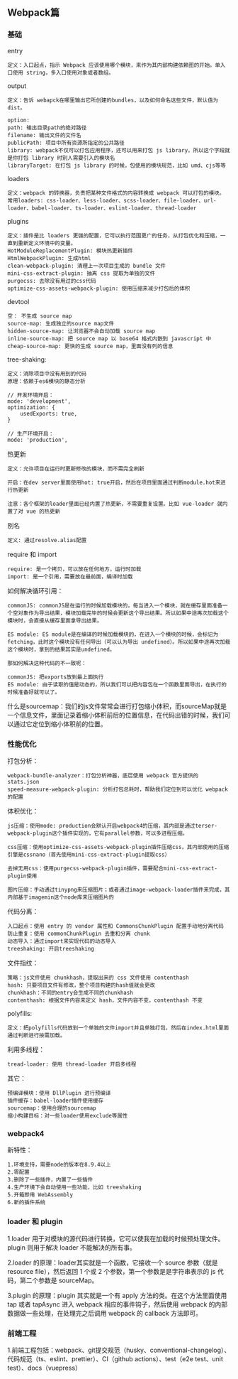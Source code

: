 ## Webpack篇

### 基础

entry

```
定义：入口起点，指示 Webpack 应该使用哪个模块，来作为其内部构建依赖图的开始。单入口使用 string，多入口使用对象或者数组。
```

output

```
定义：告诉 webapck在哪里输出它所创建的bundles，以及如何命名这些文件，默认值为dist。

option:
path: 输出目录path的绝对路径
filename: 输出文件的文件名
publicPath: 项目中所有资源所指定的公共路径
library: webpack不仅可以打包应用程序，还可以用来打包 js library，所以这个字段就是你打包 library 时别人需要引入的模块名
libraryTarget: 在打包 js library 的时候，包使用的模块规范，比如 umd、cjs等等
```

loaders

```
定义：webpack 的转换器，负责把某种文件格式的内容转换成 webpack 可以打包的模块。
常用loaders: css-loader、less-loader、scss-loader、file-loader、url-loader、babel-loader、ts-loader、eslint-loader、thread-loader
```

plugins

```
定义：插件是比 loaders 更强的配置，它可以执行范围更广的任务，从打包优化和压缩，一直到重新定义环境中的变量。
HotModuleReplacementPlugin: 模块热更新插件
HtmlWebpackPlugin: 生成html
clean-webpack-plugin: 清理上一次项目生成的 bundle 文件
mini-css-extract-plugin: 抽离 css 提取为单独的文件
purgecss: 去除没有用过的css代码
optimize-css-assets-webpack-plugin: 使用压缩来减少打包后的体积
```

devtool

```
空： 不生成 source map
source-map: 生成独立的source map文件
hidden-source-map: 让浏览器不会自动加载 source map
inline-source-map: 把 source map 以 base64 格式内嵌到 javascript 中
cheap-source-map: 更快的生成 source map，里面没有列的信息
```

tree-shaking:

```
定义：消除项目中没有用到的代码
原理：依赖于es6模块的静态分析

// 开发环境开启：
mode: 'development',
optimization: {
    usedExports: true,
}

// 生产环境开启：
mode: 'production',
```

热更新

```
定义：允许项目在运行时更新修改的模块，而不需完全刷新

开启：在dev server里面使用hot: true开启，然后在项目里面通过判断module.hot来进行热更新

注意：各个框架的loader里面已经内置了热更新，不需要重复设置。比如 vue-loader 就内置了对 vue 的热更新
```

别名

```
定义: 通过resolve.alias配置
```

require 和 import

```
require: 是一个拷贝，可以放在任何地方，运行时加载
import: 是一个引用，需要放在最前面，编译时加载
```

如何解决循环引用：

```
commonJS: commonJS是在运行的时候加载模块的，每当进入一个模块，就在缓存里面准备一个空对象作为导出结果，模块加载完毕的时候会更新这个导出结果。所以如果中途再次加载这个模块时，会直接从缓存里面拿导出结果。

ES module: ES module是在编译的时候加载模块的，在进入一个模块的时候，会标记为 fetching，此时这个模块没有任何导出（可以认为导出 undefined）。所以如果中途再次加载这个模块时，拿到的结果其实是undefined。

那如何解决这种代码的不一致呢：

commonJS: 把exports放到最上面执行
ES module: 由于读取的值是动态的，所以我们可以把内容包在一个函数里面导出，在执行的时候准备好就可以了。
```

什么是sourcemap：我们的js文件常常会进行打包缩小体积，而sourceMap就是一个信息文件，里面记录着缩小体积前后的位置信息，在代码出错的时候，我们可以通过它定位到缩小体积前的位置。

### 性能优化

打包分析：

```
webpack-bundle-analyzer：打包分析神器，底层使用 webpack 官方提供的 stats.json
speed-measure-webpack-plugin: 分析打包总耗时，帮助我们定位到可以优化 webpack 的配置
```

体积优化：

```
js压缩：使用mode: production会默认开启webpack4的压缩，其内部是通过terser-webpack-plugin这个插件实现的，它有parallel参数，可以多进程压缩。

css压缩：使用optimize-css-assets-webpack-plugin插件压缩css，其内部使用的压缩引擎是cssnano（首先使用mini-css-extract-plugin提取css）

去掉无用css：使用purgecss-webpack-plugin插件，需要配合mini-css-extract-plugin使用

图片压缩：手动通过tinypng来压缩图片；或者通过image-webpack-loader插件来完成，其内部基于imagemin这个node库来压缩图片的
```

代码分离：

```
入口起点：使用 entry 的 vendor 属性和 CommonsChunkPlugin 配置手动地分离代码
防止重复：使用 commonChunkPlugin 去重和分离 chunk
动态导入：通过import来实现代码的动态导入
treeshaking: 开启treeshaking
```

文件指纹：

```
策略：js文件使用 chunkhash，提取出来的 css 文件使用 contenthash
hash: 只要项目文件有修改，整个项目构建的hash值就会更改
chunkhash：不同的entry会生成不同的chunkhash
contenthash: 根据文件内容来定义 hash，文件内容不变，contenthash 不变
```

polyfills:

```
定义：把polyfills代码放到一个单独的文件import并且单独打包，然后在index.html里面通过判断进行按需加载。
```

利用多线程：

```
tread-loader: 使用 thread-loader 开启多线程
```

其它：

```
预编译模块：使用 DllPlugin 进行预编译
插件缓存：babel-loader插件使用缓存
sourcemap：使用合理的sourcemap
缩小构建目标：对一些loader使用exclude等属性
```

### webpack4

新特性：

```
1.环境支持，需要node的版本在8.9.4以上
2.零配置
3.删除了一些插件，内置了一些插件
4.生产环境下会自动使用一些功能，比如 treeshaking
5.开箱即用 WebAssembly
6.新的插件系统
```

### loader 和 plugin

1.loader 用于对模块的源代码进行转换，它可以使我在加载的时候预处理文件。plugin 则用于解决 loader 不能解决的所有事。

2.loader 的原理：loader其实就是一个函数，它接收一个 source 参数（就是 resource file），然后返回 1 个或 2 个参数，第一个参数是是字符串表示的 js 代码，第二个参数是 sourceMap。

3.plugin 的原理：plugin 其实就是一个有 apply 方法的类。在这个方法里面使用 tap 或者 tapAsync 进入 webpack 相应的事件钩子，然后使用 webpack 的内部数据做一些处理，在处理完之后调用 webpack 的 callback 方法即可。

### 前端工程

1.前端工程包括：webpack、git提交规范（husky、conventional-changelog）、代码规范（ts、eslint、prettier）、CI（github actions）、test（e2e test、unit test）、docs（vuepress）
